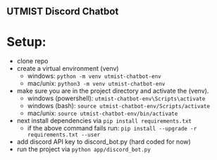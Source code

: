 ## UTMIST Discord Chatbot

# Setup:

- clone repo
- create a virtual environment (venv)
  - windows: `python -m venv utmist-chatbot-env`
  - mac/unix: `python3 -m venv utmist-chatbot-env`
- make sure you are in the project directory and activate the (venv).
  - windows (powershell): `utmist-chatbot-env\Scripts\activate`
  - windows (bash): `source utmist-chatbot-env/Scripts/activate`
  - mac/unix: `source utmist-chatbot-env/bin/activate`
- next install dependencies via `pip install requirements.txt`
  - if the above command fails run: `pip install --upgrade -r requirements.txt --user`
- add discord API key to discord_bot.py (hard coded for now)
- run the project via `python app/discord_bot.py`
